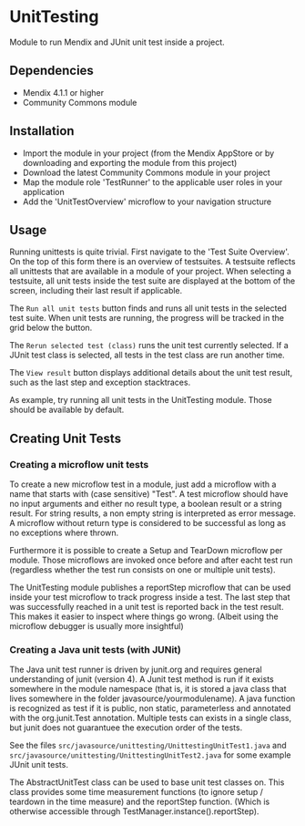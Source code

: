 UnitTesting
===========

Module to run Mendix and JUnit unit test inside a project.

## Dependencies

- Mendix 4.1.1 or higher
- Community Commons module

## Installation

- Import the module in your project (from the Mendix AppStore or by downloading and exporting the module from this project)
- Download the latest Community Commons module in your project
- Map the module role 'TestRunner' to the applicable user roles in your application
- Add the 'UnitTestOverview' microflow to your navigation structure

## Usage 

Running unittests is quite trivial. First navigate to the 'Test Suite Overview'. On the top of this form there is an overview of testsuites. A testsuite reflects all unittests that are available in a module of your project. When selecting a testsuite, all unit tests inside the test suite are displayed at the bottom of the screen, including their last result if applicable. 

The `Run all unit tests` button finds and runs all unit tests in the selected test suite. When unit tests are running, the progress will be tracked in the grid below the button. 

The `Rerun selected test (class)` runs the unit test currently selected. If a JUnit test class is selected, all tests in the test class are run another time. 

The `View result` button displays additional details about the unit test result, such as the last step and exception stacktraces. 

As example, try running all unit tests in the UnitTesting module. Those should be available by default. 

## Creating Unit Tests


### Creating a microflow unit tests
 
To create a new microflow test in a module, just add a microflow with a name that starts with (case sensitive) "Test". A test microflow should have no input arguments and either no result type, a boolean result or a string result. For string results, a non empty string is interpreted as error message. A microflow without return type is considered to be successful as long as no exceptions where thrown. 
 
Furthermore it is possible to create a Setup and TearDown microflow per module. Those microflows are invoked once before and after eacht test run (regardless whether the test run consists on one or multiple unit tests).  
 
The UnitTesting module publishes a reportStep microflow that can be used inside your test microflow to track progress inside a test. The last step that was successfully reached in a unit test is reported back in the test result. This makes it easier to inspect where things go wrong. (Albeit using the microflow debugger is usually more insightful)

### Creating a Java unit tests (with JUNit)
 
The Java unit test runner is driven by junit.org and requires general understanding of junit (version 4). A Junit test method is run if it exists somewhere in the module namespace (that is, it is stored a java class that lives somewhere in the folder javasource/yourmodulename). A java function is recognized as test if it is public, non static, parameterless and annotated with the org.junit.Test annotation. Multiple tests can exists in a single class, but junit does not guarantuee the execution order of the tests.  

See the files `src/javasource/unittesting/UnittestingUnitTest1.java` and `src/javasource/unittesting/UnittestingUnitTest2.java` for some example JUnit unit tests. 

The AbstractUnitTest class can be used to base unit test classes on. This class provides some time measurement functions (to ignore setup / teardown  in the time measure) and the reportStep function. (Which is otherwise accessible through TestManager.instance().reportStep). 